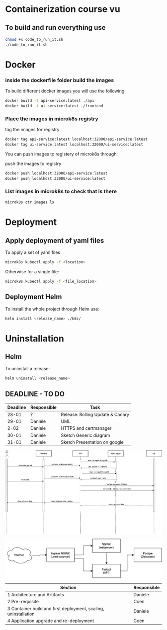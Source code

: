 # Containerization course vu

## To build and run everything use  

```bash
chmod +x code_to_run_it.sh
./code_to_run_it.sh
```

# Docker

### inside the dockerfile folder build the images

To build different docker images you will use the following

```bash
docker build -t api-service:latest ./api
docker build -t ui-service:latest ./frontend
```

### Place the images in microk8s registry

tag the images for registry

```bash
docker tag api-service:latest localhost:32000/api-service:latest
docker tag ui-service:latest localhost:32000/ui-service:latest
```

You can push images to registery of microk8s through:

push the images to registry
```bash
docker push localhost:32000/api-service:latest
docker push localhost:32000/ui-service:latest
```

### List images in microk8s to check that is there

```bash
microk8s ctr images ls
```

# Deployment

## Apply deployment of yaml files

To apply a set of yaml files

```bash
microk8s kubectl apply -f <location>
```

Otherwise for a single file:

```bash
microk8s kubectl apply -f <file_location>
```

## Deployment Helm

To install the whole project through Helm use:

```bash
helm install <release_name> ./k8s/
```

# Uninstallation

## Helm

To uninstall a release:

```bash
helm uninstall <release_name>
```

## DEADLINE - TO DO

<!-- - 18 - deadline for frontend otherwise @quarti jumps on it
- unknown - UML @quarti
- 18 - soft deadline for kubernetes oporting supporting api external access, and horizontal scaling
- 16 - 8pm heads up on kubernetes material
- 16 - 8pm heads up on lecture 4 persistant volumes -->

| Deadline | Responsible | Task                             |
| -------- | ----------- | -------------------------------- |
| 28-01    | ?           | Release: Rolling Update & Canary |
| 29-01    | Daniele     | UML                              |
| 2-02     | Daniele     | HTTPS and certmanager            |
| 30-01    | Daniele     | Sketch Generic diagram           |
| 31-01    | Daniele     | Sketch Presentation on google    |

![Screenshot](Sequence_Diagram_drawio.png)

![Screenshot](Deployment_uml_mk2.drawio.png)

| Section                                                         | Responsible |
| --------------------------------------------------------------- | ----------- |
| 1 Architecture and Artifacts                                    | Daniele     |
| 2 Pre-requisite                                                 | Coen        |
| 3 Container build and first deployment, scaling, uninstallation | Daniele     |
| 4 Application upgrade and re-deployment                         | Coen        |
